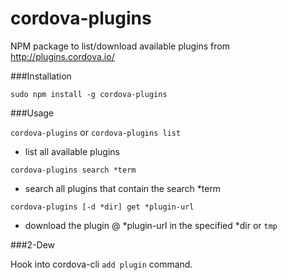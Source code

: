 cordova-plugins
===============

NPM package to list/download available plugins from http://plugins.cordova.io/

###Installation

`sudo npm install -g cordova-plugins`

###Usage

`cordova-plugins` or `cordova-plugins list`

- list all available plugins

`cordova-plugins search *term`

- search all plugins that contain the search *term

`cordova-plugins [-d *dir] get *plugin-url`

- download the plugin @ *plugin-url in the specified \*dir or `tmp`


###2-Dew

Hook into cordova-cli `add plugin` command.
